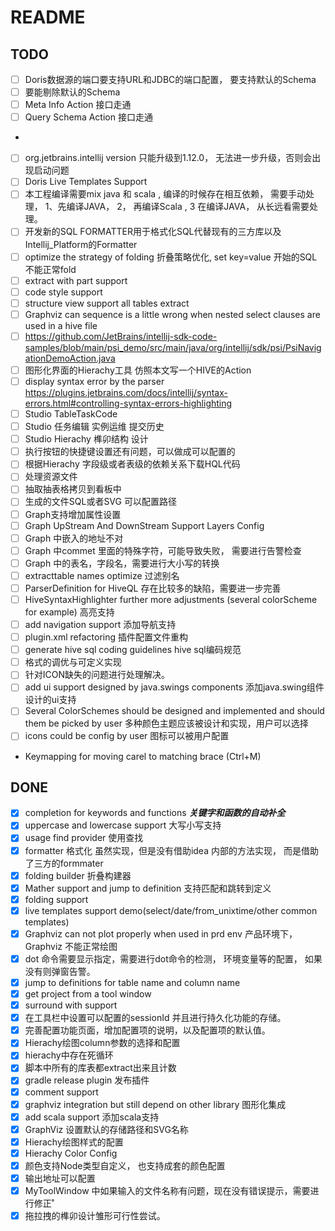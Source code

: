 # README

## TODO

- [ ] Doris数据源的端口要支持URL和JDBC的端口配置， 要支持默认的Schema
- [ ] 要能剔除默认的Schema
- [ ] Meta Info Action 接口走通
- [ ] Query Schema Action 接口走通
- 
- [ ] org.jetbrains.intellij version 只能升级到1.12.0， 无法进一步升级，否则会出现启动问题
- [ ] Doris Live Templates Support
- [ ] 本工程编译需要mix java 和 scala , 编译的时候存在相互依赖， 需要手动处理， 1、先编译JAVA， 2， 再编译Scala , 3 在编译JAVA， 从长远看需要处理。
- [ ] 开发新的SQL FORMATTER用于格式化SQL代替现有的三方库以及Intellij_Platform的Formatter
- [ ] optimize the strategy of folding 折叠策略优化, set key=value 开始的SQL不能正常fold
- [ ] extract with part support
- [ ] code style support
- [ ] structure view support all tables extract
- [ ] Graphviz can sequence is a little wrong when nested select clauses are used in a hive file
- [ ] https://github.com/JetBrains/intellij-sdk-code-samples/blob/main/psi_demo/src/main/java/org/intellij/sdk/psi/PsiNavigationDemoAction.java
- [ ] 图形化界面的Hierachy工具 仿照本文写一个HIVE的Action
- [ ] display syntax error by the
  parser https://plugins.jetbrains.com/docs/intellij/syntax-errors.html#controlling-syntax-errors-highlighting
- [ ] Studio TableTaskCode
- [ ] Studio 任务编辑 实例运维 提交历史
- [ ] Studio Hierachy 榫卯结构 设计
- [ ] 执行按钮的快捷键设置还有问题，可以做成可以配置的
- [ ] 根据Hierachy 字段级或者表级的依赖关系下载HQL代码
- [ ] 处理资源文件
- [ ] 抽取抽表格拷贝到看板中
- [ ] 生成的文件SQL或者SVG 可以配置路径
- [ ] Graph支持增加属性设置
- [ ] Graph UpStream And DownStream Support Layers Config
- [ ] Graph 中嵌入的地址不对
- [ ] Graph 中commet 里面的特殊字符，可能导致失败， 需要进行告警检查
- [ ] Graph 中的表名，字段名，需要进行大小写的转换
- [ ] extracttable names optimize 过滤别名
- [ ] ParserDefinition for HiveQL 存在比较多的缺陷，需要进一步完善
- [ ] HiveSyntaxHighlighter further more adjustments (several colorScheme for example) 高亮支持
- [ ] add navigation support 添加导航支持
- [ ] plugin.xml refactoring 插件配置文件重构
- [ ] generate hive sql coding guidelines hive sql编码规范
- [ ] 格式的调优与可定义实现
- [ ] 针对ICON缺失的问题进行处理解决。
- [ ] add ui support designed by java.swings components 添加java.swing组件设计的ui支持
- [ ] Several ColorSchemes should be designed and implemented and should them be picked by user 多种颜色主题应该被设计和实现，用户可以选择
- [ ] icons could be config by user 图标可以被用户配置
- Keymapping for moving carel to matching brace (Ctrl+M)


## DONE
- [x] completion for keywords and functions **_关键字和函数的自动补全_**
- [x] uppercase and lowercase support 大写小写支持
- [x] usage find provider 使用查找
- [x] formatter 格式化 虽然实现，但是没有借助idea 内部的方法实现， 而是借助了三方的formmater
- [x] folding builder 折叠构建器
- [x] Mather support and jump to definition 支持匹配和跳转到定义
- [x] folding support
- [x] live templates support demo(select/date/from_unixtime/other common templates)
- [x] Graphviz can not plot properly when used in prd env 产品环境下，Graphviz 不能正常绘图
- [x] dot 命令需要显示指定，需要进行dot命令的检测， 环境变量等的配置， 如果没有则弹窗告警。
- [x] jump to definitions for table name and column name
- [x] get project from a tool window
- [x] surround with support
- [x] 在工具栏中设置可以配置的sessionId 并且进行持久化功能的存储。
- [x] 完善配置功能页面，增加配置项的说明，以及配置项的默认值。
- [x] Hierachy绘图column参数的选择和配置
- [x] hierachy中存在死循环
- [x] 脚本中所有的库表都extract出来且计数
- [x] gradle release plugin 发布插件
- [x] comment support
- [x] graphviz integration but still depend on other library 图形化集成
- [x] add scala support 添加scala支持
- [x] GraphViz 设置默认的存储路径和SVG名称 
- [x] Hierachy绘图样式的配置
- [x] Hierachy Color Config
- [x] 颜色支持Node类型自定义， 也支持成套的颜色配置
- [x] 输出地址可以配置
- [x] MyToolWindow 中如果输入的文件名称有问题，现在没有错误提示，需要进行修正˚
- [x] 拖拉拽的榫卯设计雏形可行性尝试。
